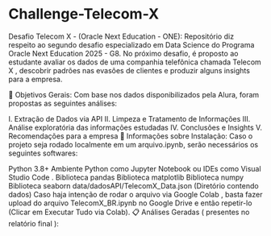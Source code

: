 # Challenge-Telecom-X

Desafio Telecom X - (Oracle Next Education - ONE):
Repositório diz respeito ao segundo desafio especializado em Data Science do Programa Oracle Next Education 2025 - G8. No próximo desafio, é proposto ao estudante avaliar os dados de uma companhia telefônica chamada Telecom X , descobrir padrões nas evasões de clientes e produzir alguns insights para a empresa.

🚩 Objetivos Gerais:
Com base nos dados disponibilizados pela Alura, foram propostas as seguintes análises:

I. Extração de Dados via API
II. Limpeza e Tratamento de Informações
III. Análise exploratória das informações estudadas
IV. Conclusões e Insights
V. Recomendações para a empresa
💾 Informações sobre Instalação:
Caso o projeto seja rodado localmente em um arquivo.ipynb, serão necessários os seguintes softwares:

Python 3.8+
Ambiente Python como Jupyter Notebook ou IDEs como Visual Studio Code .
Biblioteca pandas
Biblioteca matplotlib
Biblioteca numpy
Biblioteca seaborn
data/dadosAPI/TelecomX_Data.json (Diretório contendo dados)
Caso haja intenção de rodar o arquivo via Google Colab , basta fazer upload do arquivo TelecomX_BR.ipynb no Google Drive e então repetir-lo (Clicar em Executar Tudo via Colab).
📋 Análises Geradas ( presentes no relatório final ):


